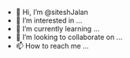 - 👋 Hi, I’m @siteshJalan
- 👀 I’m interested in ...
- 🌱 I’m currently learning ...
- 💞️ I’m looking to collaborate on ...
- 📫 How to reach me ...

<!---
siteshJalan/siteshJalan is a ✨ special ✨ repository because its `README.md` (this file) appears on your GitHub profile.
You can click the Preview link to take a look at your changes.
--->
